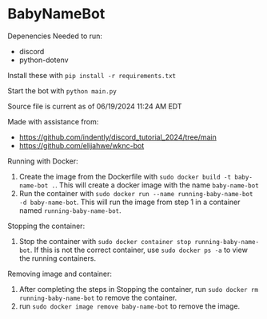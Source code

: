 # BabyNameBot

Depenencies Needed to run:

* discord
* python-dotenv

Install these with ```pip install -r requirements.txt```

Start the bot with ```python main.py```

Source file is current as of 06/19/2024 11:24 AM EDT

Made with assistance from:
* https://github.com/indently/discord_tutorial_2024/tree/main
* https://github.com/elijahwe/wknc-bot


Running with Docker:
1. Create the image from the Dockerfile with ```sudo docker build -t baby-name-bot .```. This will create a docker image with the name ```baby-name-bot```
2. Run the container with ```sudo docker run --name running-baby-name-bot -d baby-name-bot```. This will run the image from step 1 in a container named ```running-baby-name-bot```.

Stopping the container:
1. Stop the container with ```sudo docker container stop running-baby-name-bot```. If this is not the correct container, use ```sudo docker ps -a``` to view the running containers.

Removing image and container:
1. After completing the steps in Stopping the container, run ```sudo docker rm running-baby-name-bot``` to remove the container.
2. run ```sudo docker image remove baby-name-bot``` to remove the image.